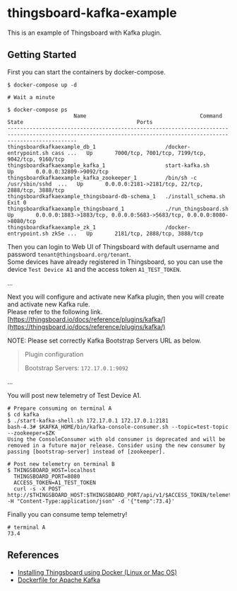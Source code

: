 # thingsboard-kafka-example

This is an example of Thingsboard with Kafka plugin.


## Getting Started

First you can start the containers by docker-compose.

```
$ docker-compose up -d

# Wait a minute

$ docker-compose ps
                     Name                                    Command               State                                    Ports
------------------------------------------------------------------------------------------------------------------------------------------------------------------
thingsboardkafkaexample_db_1                      /docker-entrypoint.sh cass ...   Up       7000/tcp, 7001/tcp, 7199/tcp, 9042/tcp, 9160/tcp
thingsboardkafkaexample_kafka_1                   start-kafka.sh                   Up       0.0.0.0:32809->9092/tcp
thingsboardkafkaexample_kafka_zookeeper_1         /bin/sh -c /usr/sbin/sshd  ...   Up       0.0.0.0:2181->2181/tcp, 22/tcp, 2888/tcp, 3888/tcp
thingsboardkafkaexample_thingsboard-db-schema_1   ./install_schema.sh              Exit 0
thingsboardkafkaexample_thingsboard_1             ./run_thingsboard.sh             Up       0.0.0.0:1883->1883/tcp, 0.0.0.0:5683->5683/tcp, 0.0.0.0:8080->8080/tcp
thingsboardkafkaexample_zk_1                      /docker-entrypoint.sh zkSe ...   Up       2181/tcp, 2888/tcp, 3888/tcp
```

Then you can login to Web UI of Thingsboard with default username and password `tenant@thingsboard.org/tenant`.  
Some devices have already registered in Thingsboard, so you can use the device `Test Device A1` and the access token `A1_TEST_TOKEN`.

...

Next you will configure and activate new Kafka plugin, then you will create and activate new Kafka rule.  
Please refer to the following link.
[https://thingsboard.io/docs/reference/plugins/kafka/](https://thingsboard.io/docs/reference/plugins/kafka/)

NOTE: Please set correctly Kafka Bootstrap Servers URL as below.

> Plugin configuration
> 
> Bootstrap Servers: `172.17.0.1:9092`

...

You will post new telemetry of Test Device A1.

```
# Prepare consuming on terminal A
$ cd kafka
$ ./start-kafka-shell.sh 172.17.0.1 172.17.0.1:2181
bash-4.3# $KAFKA_HOME/bin/kafka-console-consumer.sh --topic=test-topic --zookeeper=$ZK
Using the ConsoleConsumer with old consumer is deprecated and will be removed in a future major release. Consider using the new consumer by passing [bootstrap-server] instead of [zookeeper].
```

```
# Post new telemetry on terminal B
$ THINGSBOARD_HOST=localhost
  THINGSBOARD_PORT=8080
  ACCESS_TOKEN=A1_TEST_TOKEN
  curl -s -X POST http://$THINGSBOARD_HOST:$THINGSBOARD_PORT/api/v1/$ACCESS_TOKEN/telemetry -H "Content-Type:application/json" -d '{"temp":73.4}'
```

Finally you can consume temp telemetry!

```
# terminal A
73.4
```

## References

- [Installing Thingsboard using Docker (Linux or Mac OS)](https://thingsboard.io/docs/user-guide/install/docker/)
- [Dockerfile for Apache Kafka](https://github.com/wurstmeister/kafka-docker)
